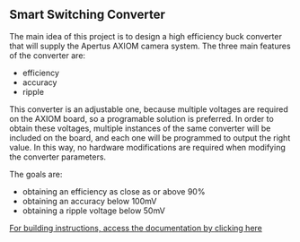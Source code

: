 ## Smart Switching Converter

The main idea of this project is to design a high efficiency buck converter that will supply the Apertus AXIOM camera system. The three main features of the converter are:
* efficiency
* accuracy
* ripple

This converter is an adjustable one, because multiple voltages are required on the AXIOM board, so a programable solution is preferred. In order to obtain these voltages, multiple instances of the same converter will be included on the board, and each one will be programmed to output the right value. In this way, no hardware modifications are required when modifying the converter parameters.

The goals are:
* obtaining an efficiency as close as or above 90%
* obtaining an accuracy below 100mV
* obtaining a ripple voltage below 50mV

<a href="https://github.com/vladniculescu/GSOC/blob/master/Documentation.pdf">For building instructions, access the documentation by clicking here</a>
